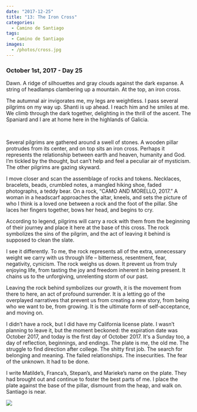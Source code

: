 ```yaml
---
date: "2017-12-25"
title: "13: The Iron Cross"
categories:
  - Camino de Santiago
tags: 
  - Camino de Santiago
images:
  - /photos/cross.jpg
---
```


### October 1st, 2017 - Day 25

Dawn. A ridge of silhouettes and gray clouds against the dark expanse. A string of headlamps clambering up a mountain. At the top, an iron cross.

The autumnal air invigorates me, my legs are weightless. I pass several pilgrims on my way up. Shanti is up ahead. I reach him and he smiles at me. We climb through the dark together, delighting in the thrill of the ascent. The Spaniard and I are at home here in the highlands of Galicia.

<br>

Several pilgrims are gathered around a swell of stones. A wooden pillar protrudes from its center, and on top sits an iron cross. Perhaps it represents the relationship between earth and heaven, humanity and God. I’m tickled by the thought, but can’t help and feel a peculiar air of mysticism. The other pilgrims are gazing skyward.

I move closer and scan the assemblage of rocks and tokens. Necklaces, bracelets, beads, crumbled notes, a mangled hiking shoe, faded photographs, a teddy bear. On a rock, “CAMO AND MORELLO, 2017.” A woman in a headscarf approaches the altar, kneels, and sets the picture of who I think is a loved one between a rock and the foot of the pillar. She laces her fingers together, bows her head, and begins to cry.

According to legend, pilgrims will carry a rock with them from the beginning of their journey and place it here at the base of this cross. The rock symbolizes the sins of the pilgrim, and the act of leaving it behind is supposed to clean the slate.

I see it differently. To me, the rock represents all of the extra, unnecessary weight we carry with us through life – bitterness, resentment, fear, negativity, cynicism. The rock weighs us down. It prevent us from truly enjoying life, from tasting the joy and freedom inherent in being present. It chains us to the unforgiving, unrelenting storm of our past. 

Leaving the rock behind symbolizes our growth, it is the movement from there to here, an act of profound surrender. It is a letting go of the overplayed narratives that prevent us from creating a new story, from being who we want to be, from growing. It is the ultimate form of self-acceptance, and moving on.

I didn’t have a rock, but I did have my California license plate. I wasn’t planning to leave it, but the moment beckoned: the expiration date was October 2017, and today is the first day of October 2017. It's a Sunday too, a day of reflection, beginnings, and endings. The plate is me, the old me. The struggle to find direction after college. The shitty first job. The search for belonging and meaning. The failed relationships. The insecurities. The fear of the unknown. It had to be done.

I write Matilde’s, Franca’s, Stepan’s, and Marieke’s name on the plate. They had brought out and continue to foster the best parts of me. I place the plate against the base of the pillar, dismount from the heap, and walk on. Santiago is near.

![](/photos/cross.jpg)